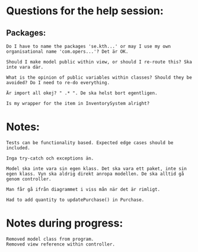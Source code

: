 # Questions for the help session:

## Packages:

    Do I have to name the packages 'se.kth...' or may I use my own organisational name 'com.opers...'? Det är OK.

    Should I make model public within view, or should I re-route this? Ska inte vara där.

    What is the opinion of public variables within classes? Should they be avoided? Do I need to re-do everything.

    Är import all okej? " .* ". De ska helst bort egentligen.

    Is my wrapper for the item in InventorySystem alright?


# Notes:

    Tests can be functionality based. Expected edge cases should be included.

    Inga try-catch och exceptions än. 

    Model ska inte vara sin egen klass. Det ska vara ett paket, inte sin egen klass. Vyn ska aldrig direkt anropa modellen. De ska alltid gå genom controller.

    Man får gå ifrån diagrammet i viss mån när det är rimligt.

    Had to add quantity to updatePurchase() in Purchase.



# Notes during progress:

    Removed model class from program.
    Removed view reference within controller.